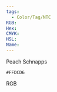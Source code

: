 ```yaml
---
tags:
  - Color/Tag/NTC
RGB:
Hex:
CMYK:
HSL:
Name:
---
```

Peach Schnapps
```palette
#FFDCD6
```
RGB
